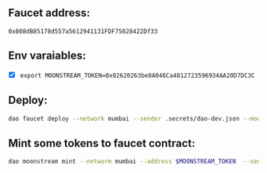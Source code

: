 ## Faucet address:
`0x008dB85178d557a5612941131FDF75028422Df33`

## Env varaiables:

- [x] `export MOONSTREAM_TOKEN=0x02620263be8A046Ca4812723596934AA20D7DC3C`

## Deploy:

```bash
dao faucet deploy --network mumbai --sender .secrets/dao-dev.json --moonstream-token-address-arg $MOONSTREAM_TOKEN --owner 0x9ed191db1829371f116deb9748c26b49467a592a --faucet-amount-arg 10000000000000000000 --faucet-block-interval-arg 50
```

## Mint some tokens to faucet contract:

```bash
dao moonstream mint --networm mumbai --address $MOONSTREAM_TOKEN  --sender .secrets/dao-dev.json --account $MOONSTREAM_FAUCET --amount 10000000000000000000000
```

